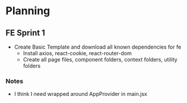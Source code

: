 # Planning

## FE Sprint 1
- Create Basic Template and download all known dependencies for fe
    - Install axios, react-cookie, react-router-dom
    - Create all page files, component folders, context folders, utility folders



### Notes
- I think I need <CookieProvider> wrapped around AppProvider in main.jsx